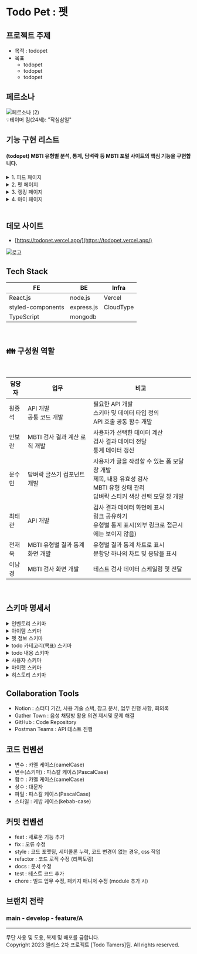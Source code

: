 # Todo Pet : 펫

## 프로젝트 주제

- 목적 : todopet
- 목표
  - todopet
  - todopet
  - todopet

## 페르소나

![페르소나 (2)](https://github.com/are-you-T/client/assets/87935496/3adae08a-34ed-41ea-b7e2-ed64d4e1ba99)
<br />
💡테이머 킴(24세): "작심삼일"

## 기능 구현 리스트

#### (todopet) MBTI 유형별 분석, 통계, 담벼락 등 MBTI 포털 사이트의 핵심 기능을 구현합니다.

<details><summary>1. 피드 페이지 </summary>

![헤더](https://github.com/are-you-T/client/assets/87935496/54f36f44-67a9-490a-be68-4a663a8a76f2)

- 로고를 클릭하여 메인 페이지로 이동한다.
- 햄버거 버튼을 클릭하여 사이드 바를 표시한다.
- 하단의 깃허브 아이콘을 클릭하여 깃허브 페이지로 이동한다.
- 하단의 공유 아이콘을 클릭하여 화면의 링크를 복사한다.

</details>

<details><summary>2. 펫 페이지</summary>

<img src="https://file.notion.so/f/f/87775b30-7ef6-4a3d-8786-09b3ec722695/d64403ae-998a-485f-95bb-029d94fb20ca/%ED%8E%AB%ED%99%94%EB%A9%B4.png?id=b9a9a354-f77e-4029-a846-5e60ac148268&table=block&spaceId=87775b30-7ef6-4a3d-8786-09b3ec722695&expirationTimestamp=1700467200000&signature=qnkdXpzlN281P6MRchg5iOxUOotXaD8nycSfJuKUYps&downloadName=%ED%8E%AB%ED%99%94%EB%A9%B4.png" width="250px" title="펫 화면"/><br>
- 펫의 상태 정보(포만감, 친밀도, 컨디션, 청결도, 경험치, 레벨 등)를 확인할 수 있다.
- 펫의 4가지 상태(포만감, 친밀도, 컨디션, 청결도)는 1분에 0.05씩 감소한다.
  
<img src="https://file.notion.so/f/f/87775b30-7ef6-4a3d-8786-09b3ec722695/5549d9bd-6cda-4d40-bb76-dd374335c6c7/%ED%95%98%ED%8A%B8.png?id=7d1b5e02-5551-4836-b78f-c91211df18b6&table=block&spaceId=87775b30-7ef6-4a3d-8786-09b3ec722695&expirationTimestamp=1700467200000&signature=wnoqtppExH34egdfFbsHCUxWcxyT5So4LAf6o1Wv2_o&downloadName=%ED%95%98%ED%8A%B8.png" width="150px" title="감정표현_하트"/>
<img src="https://file.notion.so/f/f/87775b30-7ef6-4a3d-8786-09b3ec722695/dd558ef0-87e5-4da6-bc58-5d0c3cdd9a67/%E3%85%A0%E3%85%A0.png?id=a8914076-2d2d-4208-98e7-a99d47a0bd44&table=block&spaceId=87775b30-7ef6-4a3d-8786-09b3ec722695&expirationTimestamp=1700467200000&signature=e7YikjbQ9IhoDij0NNW3DBKxldde9xfMWS3igz5wqzU&downloadName=%E3%85%A0%E3%85%A0.png" width="150px" title="감정표현_ㅜㅜ"/>
<img src="https://file.notion.so/f/f/87775b30-7ef6-4a3d-8786-09b3ec722695/4182be0a-3856-445d-9685-fb60c2c9fd70/%EA%B7%B8%EB%83%A5.png?id=17c4ee89-9679-4895-96c4-c83385a2e482&table=block&spaceId=87775b30-7ef6-4a3d-8786-09b3ec722695&expirationTimestamp=1700467200000&signature=Zq1zlhtgPEdWp8pt823wFxwfhcQo_MuK40egHE1VGfE&downloadName=%EA%B7%B8%EB%83%A5.png" width="150px" title="감정표현_없음"/>

- 펫의 4가지 상태에 따라 펫의 감정표현을 확인할 수 있다.
  
  > - 상태 4가지 모두 80% 이상 : 하트
  > - 상태중 하나라도 30% 이하 : ㅜㅜ
  > - 그 외 : 표현 없음

<img src="https://file.notion.so/f/f/87775b30-7ef6-4a3d-8786-09b3ec722695/de6a9ba5-c3f2-468c-8b28-74f1b979fe38/%EC%9D%B8%EB%B2%A4%ED%86%A0%EB%A6%AC.png?id=8f773549-e4fa-4d21-a95b-5f31e14f4ffe&table=block&spaceId=87775b30-7ef6-4a3d-8786-09b3ec722695&expirationTimestamp=1700467200000&signature=EGsWKMxqWQ_5bLh0KDe8QCmQjPfzGN2-78t0NWF6UmI&downloadName=%EC%9D%B8%EB%B2%A4%ED%86%A0%EB%A6%AC.png" width="250px" title="인벤토리 화면"/><br>
- 인벤토리에서 보유중인 아이템을 확인하 수 있다.
- 아이템은 5가지 종류가 있고, 종류별로 회복시키는 상태가 다르다.
  
  > - 먹이 : 포만감 회복
  > - 놀이 : 친밀도 회복
  > - 휴식 : 컨디션 회복
  > - 씻기 : 청결도 회복
  > - 히든 : 모든 상태 회복
- 종류별로 상태 회복량이 20, 30, 40인 아이템이 하나씩 있다.

<img src="https://file.notion.so/f/f/87775b30-7ef6-4a3d-8786-09b3ec722695/a9527506-f7a8-4ff7-9808-8b185cef42fd/%EC%95%84%EC%9D%B4%ED%85%9C_%EC%82%AC%EC%9A%A9.png?id=bc3bdb13-4d5e-4242-93dd-3b336faf7dfb&table=block&spaceId=87775b30-7ef6-4a3d-8786-09b3ec722695&expirationTimestamp=1700467200000&signature=bZ504M8fb62hdtRC4k_EUKuxT9K0cG2E6CyKOKr8oY0&downloadName=%EC%95%84%EC%9D%B4%ED%85%9C+%EC%82%AC%EC%9A%A9.png" width="250px" title="아이템 사용"/>
<img src="https://file.notion.so/f/f/87775b30-7ef6-4a3d-8786-09b3ec722695/9da3205a-d551-45fb-9140-841de875effd/%EC%95%84%EC%9D%B4%ED%85%9C_%EB%B2%84%EB%A6%AC%EA%B8%B0.png?id=05b833fd-65a5-4adb-977d-219d9b1a7165&table=block&spaceId=87775b30-7ef6-4a3d-8786-09b3ec722695&expirationTimestamp=1700467200000&signature=ghfd3KB90whmviWWf2FxmQrRCPK9e0AtN_GGXVDORdo&downloadName=%EC%95%84%EC%9D%B4%ED%85%9C+%EB%B2%84%EB%A6%AC%EA%B8%B0.png" width="250px" title="아이템 드랍"/><br>

- 아이템 이미지나 설명부분을 클릭하여 아이템을 사용하거나, 휴지통 아이콘을 클릭하여 아이템을 버릴 수 있다.

</details>

<details><summary>3. 랭킹 페이지</summary>

![메인](https://github.com/are-you-T/client/assets/87935496/67737a45-65f4-4dae-96d3-d122a2695867)

- 상단 햄버거 버튼을 누르면 사이드 바가 표시된다.
- 사이드 바 관련 기능은 1번 참고.
- 테스트 하러 가기 : 버튼을 클릭하면 MBTI 유형 검사 문답이 표시되고, 유저는 검사를 할 수 있다.
- 통계 보러 가기 : 전체 통계 페이지로 이동한다.
- 담벼락 보러 가기 : MBTI 전체 담벼락 페이지로 이동한다.

</details>

<details><summary>4. 마이 페이지</summary>

<img width="100" alt="테스트" src="https://github.com/are-you-T/client/assets/87935496/faf49015-323c-40e1-83e0-a46ec7c4cfbd">

- MBTI 유형 검사 페이지입니다.
- 16개 문항으로 이루어져 있으며, 1문항당 2개의 선택지가 있습니다.
- 선택지(TestCard)
- 프로그레스 바

</details>

<br />

## 데모 사이트

- [https://todopet.vercel.app/](https://todopet.vercel.app/)
<div>

![로고](https://github.com/are-you-T/client/assets/87935496/80e136df-e092-4592-a06f-605e3a2a18ce)

 </div>

## Tech Stack

| FE                        | BE         | Infra     |
| ------------------------- | ---------- | --------- |
| React.js                  | node.js    | Vercel    |
| styled-components         | express.js | CloudType |
| TypeScript                | mongodb    |           |

<br />

## 👪 구성원 역할

<br />

| 담당자 | 업무                            | 비고                                                                                                                                        |
| ------ | ------------------------------- | ----------------------------------------------------------------------------------------------------------------------------------------- |
| 원종석 | API 개발 </br>공통 코드 개발      | 필요한 API 개발 </br>스키마 및 데이터 타입 정의 </br>API 호출 공통 함수 개발                                                                  |
| 안보란 | MBTI 검사 결과 계산 로직 개발     | 사용자가 선택한 데이터 계산 </br>검사 결과 데이터 전달 </br>통계 데이터 갱신                                                                   |
| 문수민 | 담벼락 글쓰기 컴포넌트 개발        | 사용자가 글을 작성할 수 있는 폼 모달 창 개발 </br>제목, 내용 유효성 검사 </br>MBTI 유형 상태 관리 </br>담벼락 스티커 색상 선택 모달 창 개발       |
| 최태관 | API 개발                         | 검사 결과 데이터 화면에 표시 </br>링크 공유하기 </br>유형별 통계 표시(외부 링크로 접근시에는 보이지 않음)                                        |
| 전재욱 | MBTI 유형별 결과 통계 화면 개발    | 유형별 결과 통계 차트로 표시 </br>문항당 하나의 차트 및 응답을 표시                                                                           |
| 이남경 | MBTI 검사 화면 개발               | 테스트 검사 데이터 스케일링 및 전달                                                                                                         |

<br />

## 스키마 명세서

<details><summary>인벤토리 스키마</summary>

```
const inventorySchema = new Schema(
    {
        userId: {
            type: Schema.Types.ObjectId,
            required: true
        },
        items: [
            {
                item: {
                    type: Schema.Types.ObjectId,
                    required: true
                },
                quantity: {
                    type: Number,
                    default: 0
                }
            }
        ]
    },
    {
        versionKey: false,
        timestamps: true
    }
);
```

</details>

<details><summary>아이템 스키마</summary>

```
const itemSchema = new Schema(
    {
        // 아이템 이름
        name: {
            type: String,
            required: true
        },
        // 아이템 설명
        description: {
            type: String,
            required: true
        },
        // 아이템 이미지
        image: {
            type: String,
            required: true
        },
        // 아이템 적용 상태 (포만감, 컨디션, 청결도, 친밀도)
        status: {
            type: Array,
            required: true
        },
        // 아이템 효과 (얼만큼 회복)
        effect: {
            type: Number,
            required: true
        },
        // 아이템 사용시 경험치 증가량
        experience: {
            type: Number,
            required: true
        },
        // 획득 확률
        probability: {
            type: Number,
            required: true
        }
    },
    {
        timestamps: true,
        versionKey: false
    }
);
```

</details>

<details><summary>펫 정보 스키마</summary>

```
const petSchema = new Schema(
    {
        petName: {
            type: String,
            required: true
        },
        level: {
            type: Number,
            default: 0
        },
        // 경험치
        experience: {
            type: Number,
            default: 0
        },
        // 포만감
        hunger: {
            type: Number,
            default: 100
        },
        // 친밀도
        affection: {
            type: Number,
            default: 100
        },
        // 청결도
        cleanliness: {
            type: Number,
            default: 100
        },
        // 컨디션
        condition: {
            type: Number,
            default: 100
        }
    },
    {
        timestamps: true,
        versionKey: false
    }
);
```

</details>

<details><summary>todo 카테고리(목표) 스키마</summary>

```
const todoCategorySchema = new Schema(
    {
        userId: {
            type: Schema.Types.ObjectId,
            ref: 'User',
            required: true
        },
        category: {
            type: String,
            required: true
        },
        ended: {
            type: Boolean,
            required: true,
            default: false
        }
    },
    {
        timestamps: true,
        versionKey: false
    }
);
```

</details>

<details><summary>todo 내용 스키마</summary>

```
const todoContentSchema = new Schema(
    {
        categoryId: {
            type: String,
            required: true
        },
        todo: {
            type: String,
            required: true
        },
        status: {
            type: String,
            enum: ['unchecked', 'reverted', 'completed'],
            default: 'unchecked'
        }
    },
    {
        timestamps: true,
        versionKey: false
    }
);
```

</details>

<details><summary>사용자 스키마</summary>

```
const userSchema = new Schema(
    {
        googleId: {
            type: String,
            unique: true,
            required: true
        },
        nickname: {
            type: String,
            required: true
        },
        membershipStatus: {
            type: String,
            enum: ['active', 'withdrawn', 'suspended'],
            default: 'active',
            required: true
        },
        picture: {
            type: String,
            required: true
        }
    },
    {
        timestamps: true,
        versionKey: false
    }
);
```

</details>

<details><summary>마이펫 스키마</summary>

```
const myPetSchema = new Schema(
    {
        userId: {
            type: Schema.Types.ObjectId,
            required: true
        },
        pets: [
            {
                pet: petSchema
            }
        ]
    },
    {
        timestamps: true,
        versionKey: false
    }
);
```

</details>

<details><summary>히스토리 스키마</summary>

```
const historySchema = new Schema(
    {
        userId: {
            type: Schema.Types.ObjectId,
            required: true
        },
        // 업적 id 또는 todo id가 될 수 있다.
        contentId: {
            type: String,
            required: true
        }
    },
    {
        timestamps: true,
        versionKey: false
    }
);
```

</details>

## Collaboration Tools

- Notion : 스터디 기간, 사용 기술 스택, 참고 문서, 업무 진행 사항, 회의록
- Gather Town : 음성 채팅방 활용 의견 제시및 문제 해결
- GitHub : Code Repository
- Postman Teams : API 테스트 진행

## 코드 컨벤션

- 변수 : 카멜 케이스(camelCase)
- 변수(스키마) : 파스칼 케이스(PascalCase)
- 함수 : 카멜 케이스(camelCase)
- 상수 : 대문자
- 파일 : 파스칼 케이스(PascalCase)
- 스타일 : 케밥 케이스(kebab-case)

## 커밋 컨벤션

- feat : 새로운 기능 추가
- fix : 오류 수정
- style : 코드 포맷팅, 세미콜론 누락, 코드 변경이 없는 경우, css 작업
- refactor : 코드 로직 수정 (리팩토링)
- docs : 문서 수정
- test : 테스트 코드 추가
- chore : 빌드 업무 수정, 패키지 매니저 수정 (module 추가 시)

## 브랜치 전략

### main - develop - feature/A


---

무단 사용 및 도용, 복제 및 배포를 금합니다.
<br />
Copyright 2023 엘리스 2차 프로젝트 [Todo Tamers]팀. All rights reserved.
